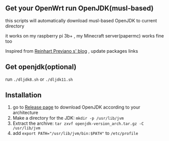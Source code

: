 ## Get your OpenWrt run OpenJDK(musl-based)

this scripts will automatically download musl-based OpenJDK to current directory 

it works on my raspberry pi 3b+ , my Minecraft server(papermc)  works fine too

Inspired from [Reinhart Previano s' blog](https://dev.to/reinhart1010/apparently-yes-you-can-install-openjdk-java-jre-and-yacy-on-openwrt-1e33) , update packages links

## Get  openjdk(optional)

run `./dljdk8.sh` or `./dljdk11.sh`

## Installation

1. go to  [Release page](https://github.com/josedelinux/openwrt-jdk/releases/) to download OpenJDK according to your architecture
2. Make a directory for the JDK: `mkdir -p /usr/lib/jvm`
3. Extract the archive: `tar zxvf openjdk-version_arch.tar.gz -C /usr/lib/jvm`
4. add `export PATH="/usr/lib/jvm/bin:$PATH"` to `/etc/profile`

